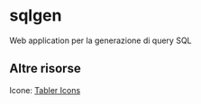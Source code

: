 # sqlgen
Web application per la generazione di query SQL

## Altre risorse
Icone: [Tabler Icons](https://tabler-icons.io/)
